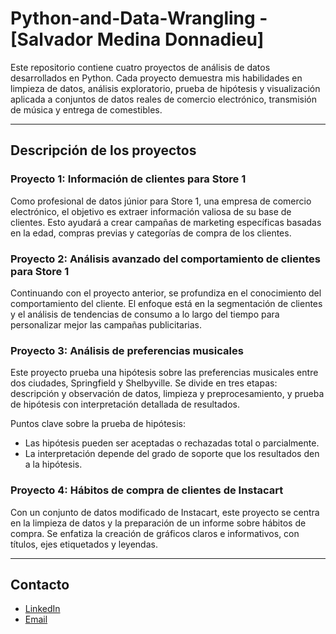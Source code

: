 # Python-and-Data-Wrangling - [Salvador Medina Donnadieu]

Este repositorio contiene cuatro proyectos de análisis de datos desarrollados en Python. Cada proyecto demuestra mis habilidades en limpieza de datos, análisis exploratorio, prueba de hipótesis y visualización aplicada a conjuntos de datos reales de comercio electrónico, transmisión de música y entrega de comestibles.

---

## Descripción de los proyectos

### Proyecto 1: Información de clientes para Store 1  
Como profesional de datos júnior para Store 1, una empresa de comercio electrónico, el objetivo es extraer información valiosa de su base de clientes. Esto ayudará a crear campañas de marketing específicas basadas en la edad, compras previas y categorías de compra de los clientes.

### Proyecto 2: Análisis avanzado del comportamiento de clientes para Store 1  
Continuando con el proyecto anterior, se profundiza en el conocimiento del comportamiento del cliente. El enfoque está en la segmentación de clientes y el análisis de tendencias de consumo a lo largo del tiempo para personalizar mejor las campañas publicitarias.

### Proyecto 3: Análisis de preferencias musicales  
Este proyecto prueba una hipótesis sobre las preferencias musicales entre dos ciudades, Springfield y Shelbyville. Se divide en tres etapas: descripción y observación de datos, limpieza y preprocesamiento, y prueba de hipótesis con interpretación detallada de resultados.

Puntos clave sobre la prueba de hipótesis:
- Las hipótesis pueden ser aceptadas o rechazadas total o parcialmente.
- La interpretación depende del grado de soporte que los resultados den a la hipótesis.

### Proyecto 4: Hábitos de compra de clientes de Instacart  
Con un conjunto de datos modificado de Instacart, este proyecto se centra en la limpieza de datos y la preparación de un informe sobre hábitos de compra. Se enfatiza la creación de gráficos claros e informativos, con títulos, ejes etiquetados y leyendas.

---

## Contacto

- [LinkedIn](https://www.linkedin.com/in/salvador-m-donnadieu)
- [Email](mailto:s.donnadieu@outlook.com)
